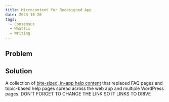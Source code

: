 ```yaml
---
title: Microcontent for Redesigned App
date: 2023-10-26
tags:
  - Consensus
  - Whatfix
  - Writing
---
```


## Problem

## Solution

A collection of [bite-sized, in-app help content](https://github.com/scikit-learn/scikit-learn) that replaced FAQ pages and topic-based help pages spread across the web app and multiple WordPress pages. DON'T FORGET TO CHANGE THE LINK SO IT LINKS TO DRIVE

<!--more-->
